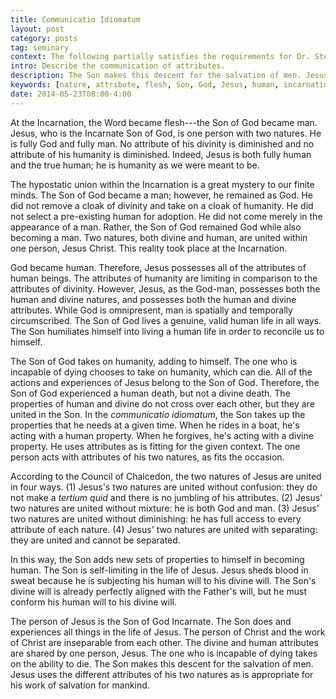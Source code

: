 ```yaml
---
title: Communicatio Idiomatum
layout: post
category: posts
tag: seminary
context: The following partially satisfies the requirements for Dr. Steven McKinion's Christian Theology II class at Southeastern Baptist Theological Seminary.
intro: Describe the communication of attributes.
description: The Son makes this descent for the salvation of men. Jesus uses the different attributes of his two natures as is appropriate for his work of salvation for mankind.
keywords: [nature, attribute, flesh, Son, God, Jesus, human, incarnation]
date: 2014-05-23T08:00-4:00
---
```


At the Incarnation, the Word became flesh---the Son of God became man. Jesus, who is the Incarnate Son of God, is one person with two natures. He is fully God and fully man. No attribute of his divinity is diminished and no attribute of his humanity is diminished. Indeed, Jesus is both fully human and the true human; he is humanity as we were meant to be.

The hypostatic union within the Incarnation is a great mystery to our finite minds. The Son of God became a man; however, he remained as God. He did not remove a cloak of divinity and take on a cloak of humanity. He did not select a pre-existing human for adoption. He did not come merely in the appearance of a man. Rather, the Son of God remained God while also becoming a man. Two natures, both divine and human, are united within one person, Jesus Christ. This reality took place at the Incarnation.

God became human. Therefore, Jesus possesses all of the attributes of human beings. The attributes of humanity are limiting in comparison to the attributes of divinity. However, Jesus, as the God-man, possesses both the human and divine natures, and possesses both the human and divine attributes. While God is omnipresent, man is spatially and temporally circumscribed. The Son of God lives a genuine, valid human life in all ways.  The Son humiliates himself into living a human life in order to reconcile us to himself.

The Son of God takes on humanity, adding to himself. The one who is incapable of dying chooses to take on humanity, which can die. All of the actions and experiences of Jesus belong to the Son of God. Therefore, the Son of God experienced a human death, but not a divine death. The properties of human and divine do not cross over each other, but they are united in the Son. In the *communicatio idiomatum*, the Son takes up the  properties that he needs at a given time. When he rides in a boat, he's acting with a human property. When he forgives, he's acting with a divine property. He uses attributes as is fitting for the given context. The one person acts with attributes of his two natures, as fits the occasion. 

According to the Council of Chalcedon, the two natures of Jesus are united in four ways. (1) Jesus's two natures are united without confusion: they do not make a *tertium quid* and there is no jumbling of his attributes. (2) Jesus' two natures are united without mixture: he is both God and man. (3) Jesus' two natures are united without diminishing: he has full access to every attribute of each nature. (4) Jesus' two natures are united with separating: they are united and cannot be separated.

In this way, the Son adds new sets of properties to himself in becoming human. The Son is self-limiting in the life of Jesus. Jesus sheds blood in sweat because he is subjecting his human will to his divine will. The Son's divine will is already perfectly aligned with the Father's will, but he must conform his human will to his divine will. 

The person of Jesus is the Son of God Incarnate. The Son does and experiences all things in the life of Jesus. The person of Christ and the work of Christ are inseparable from each other. The divine and human attributes are shared by one person, Jesus. The one who is incapable of dying takes on the ability to die. The Son makes this descent for the salvation of men. Jesus uses the different attributes of his two natures as is appropriate for his work of salvation for mankind.


